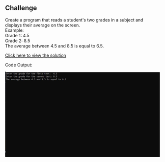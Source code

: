 ## Challenge

Create a program that reads a student's two grades in a subject and displays their average on the screen.<br>
Example:<br>
Grade 1: 4.5<br>
Grade 2: 8.5<br>
The average between 4.5 and 8.5 is equal to 6.5.

[Click here to view the solution](https://github.com/davi-p-oliveira-11/CCodeChallengeLab/blob/main/Challenges/AverageOfTwo/solution.c)

Code Output:

![Output](https://github.com/davi-p-oliveira-11/CCodeChallengeLab/blob/main/Challenges/AverageOfTwo/screenshot.JPG)
